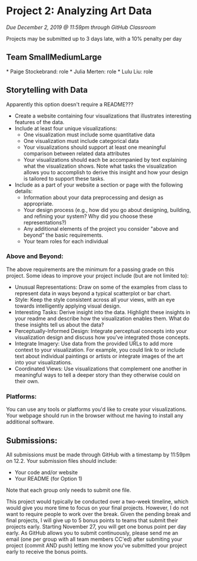 # Project 2: Analyzing Art Data
*Due December 2, 2019 @ 11:59pm through GitHub Classroom*

Projects may be submitted up to 3 days late, with a 10% penalty per day

<h2>Team SmallMediumLarge </h2>
* Paige Stockebrand: role
* Julia Merten: role
* Lulu Liu: role
<br/>

<h2>Storytelling with Data</h2>

Apparently this option doesn't require a README???

<ul>
<li> Create a website containing four visualizations that illustrates interesting features of the data. </li>
  <li>Include at least four unique visualizations:
  <ul>
  <li>One visualization must include some quantitative data</li>
  <li>One visualization must include categorical data</li>
  <li>Your visualizations should support at least one meaningful comparison between related data attributes</li>
  <li>Your visualizations should each be accompanied by text explaining what the visualization shows. Note what tasks the visualization allows you to accomplish to derive this insight and how your design is tailored to support these tasks.
</ul></li>
  <li>Include as a part of your website a section or page with the following details:
  <ul>
  <li>Information about your data preprocessing and design as appropriate.  </li>
  <li>Your design process (e.g., how did you go about designing, building, and refining your system? Why did you choose these representations?)</li>
    <li>Any additional elements of the project you consider "above and beyond" the basic requirements.</li>
  <li>Your team roles for each individual</li>
 </ul></li>
</ul>

<h3>Above and Beyond:</h3> 
The above requirements are the minimum for a passing grade on this project. Some ideas to improve your project include (but are not limited to):<ul>
<li>Unusual Representations: Draw on some of the examples from class to represent data in ways beyond a typical scatterplot or bar chart.</li>
<li>Style: Keep the style consistent across all your views, with an eye towards intelligently applying visual design.</li>
<li>Interesting Tasks: Derive insight into the data. Highlight these insights in your readme and describe how the visualization enables them. What do these insights tell us about the data? </li>
<li>Perceptually-Informed Design: Integrate perceptual concepts into your visualization design and discuss how you've integrated those concepts.</li>
<li>Integrate Imagery: Use data from the provided URLs to add more context to your visualization. For example, you could link to or include text about individual paintings or artists or integrate images of the art into your visualizations.</li>
<li>Coordinated Views: Use visualizations that complement one another in meaningful ways to tell a deeper story than they otherwise could on their own.</li></ul>

<h3>Platforms:</h3> 
You can use any tools or platforms you'd like to create your visualizations. Your webpage should run in the browser without me having to install any additional software. 


<h2>Submissions:</h2>
All submissions must be made through GitHub with a timestamp by 11:59pm on 12.2. Your submission files should include:
<ul>
<li>Your code and/or website</li>
<li>Your README (for Option 1)</li>
</ul>
Note that each group only needs to submit one file. <br/>

This project would typically be conducted over a two-week timeline, which would give you more time to focus on your final projects. However, I do not want to require people to work over the break. Given the pending break and final projects, I will give up to 5 bonus points to teams that submit their projects early. Starting November 27, you will get one bonus point per day early. As GitHub allows you to submit continuously, please send me an email (one per group with all team members CC'ed) after submiting your project (commit AND push) letting me know you've submitted your project early to receive the bonus points.  
